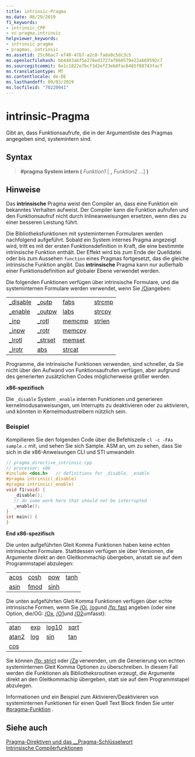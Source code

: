 ```yaml
---
title: intrinsic-Pragma
ms.date: 08/29/2019
f1_keywords:
- intrinsic_CPP
- vc-pragma.intrinsic
helpviewer_keywords:
- intrinsic pragma
- pragmas, intrinsic
ms.assetid: 25c86ac7-ef40-47b7-a2c0-fada9c5dc3c5
ms.openlocfilehash: bb4403abf5e278ed3727af660579e22ab69592c7
ms.sourcegitcommit: 6e1c1822e7bcf3d2ef23eb8fac6465f88743facf
ms.translationtype: MT
ms.contentlocale: de-DE
ms.lasthandoff: 09/03/2019
ms.locfileid: "70220941"
---
```

# <a name="intrinsic-pragma"></a>intrinsic-Pragma

Gibt an, dass Funktionsaufrufe, die in der Argumentliste des Pragmas angegeben sind, systemintern sind.

## <a name="syntax"></a>Syntax

> **#pragma System intern (** *Funktion1* [ **,** _Funktion2_ ...] **)**

## <a name="remarks"></a>Hinweise

Das **intrinsische** Pragma weist den Compiler an, dass eine Funktion ein bekanntes Verhalten aufweist. Der Compiler kann die Funktion aufrufen und den Funktionsaufruf nicht durch Inlineanweisungen ersetzen, wenn dies zu einer besseren Leistung führt.

Die Bibliotheksfunktionen mit systeminternen Formularen werden nachfolgend aufgeführt. Sobald ein System internes Pragma angezeigt wird, tritt es mit der ersten Funktionsdefinition in Kraft, die eine bestimmte intrinsische Funktion enthält. Der Effekt wird bis zum Ende der Quelldatei oder bis zum Aussehen `function` eines Pragmas fortgesetzt, das die gleiche intrinsische Funktion angibt. Das **intrinsische** Pragma kann nur außerhalb einer Funktionsdefinition auf globaler Ebene verwendet werden.

Die folgenden Funktionen verfügen über intrinsische Formulare, und die systeminternen Formulare werden verwendet, wenn Sie [/Oi](../build/reference/oi-generate-intrinsic-functions.md)angeben:

|||||
|-|-|-|-|
|[_disable](../intrinsics/disable.md)|[_outp](../c-runtime-library/outp-outpw-outpd.md)|[fabs](../c-runtime-library/reference/fabs-fabsf-fabsl.md)|[strcmp](../c-runtime-library/reference/strcmp-wcscmp-mbscmp.md)|
|[_enable](../intrinsics/enable.md)|[_outpw](../c-runtime-library/outp-outpw-outpd.md)|[labs](../c-runtime-library/reference/abs-labs-llabs-abs64.md)|[strcpy](../c-runtime-library/reference/strcpy-wcscpy-mbscpy.md)|
|[_inp](../c-runtime-library/inp-inpw-inpd.md)|[_rotl](../c-runtime-library/reference/rotl-rotl64-rotr-rotr64.md)|[memcmp](../c-runtime-library/reference/memcmp-wmemcmp.md)|[strlen](../c-runtime-library/reference/strlen-wcslen-mbslen-mbslen-l-mbstrlen-mbstrlen-l.md)|
|[_inpw](../c-runtime-library/inp-inpw-inpd.md)|[_rotr](../c-runtime-library/reference/rotl-rotl64-rotr-rotr64.md)|[memcpy](../c-runtime-library/reference/memcpy-wmemcpy.md)||
|[_lrotl](../c-runtime-library/reference/lrotl-lrotr.md)|[_strset](../c-runtime-library/reference/strset-strset-l-wcsset-wcsset-l-mbsset-mbsset-l.md)|[memset](../c-runtime-library/reference/memset-wmemset.md)||
|[_lrotr](../c-runtime-library/reference/lrotl-lrotr.md)|[abs](../c-runtime-library/reference/abs-labs-llabs-abs64.md)|[strcat](../c-runtime-library/reference/strcat-wcscat-mbscat.md)||

Programme, die intrinsische Funktionen verwenden, sind schneller, da Sie nicht über den Aufwand von Funktionsaufrufen verfügen, aber aufgrund des generierten zusätzlichen Codes möglicherweise größer werden.

**x86-spezifisch**

Die `_disable` System `_enable` internen Funktionen und generieren kernelmodusanweisungen, um Interrupts zu deaktivieren oder zu aktivieren, und könnten in Kernelmodustreibern nützlich sein.

### <a name="example"></a>Beispiel

Kompilieren Sie den folgenden Code über die Befehlszeile `cl -c -FAs sample.c` mit, und sehen Sie sich Sample. ASM an, um zu sehen, dass Sie sich in die x86-Anweisungen CLI und STI umwandeln

```cpp
// pragma_directive_intrinsic.cpp
// processor: x86
#include <dos.h>   // definitions for _disable, _enable
#pragma intrinsic(_disable)
#pragma intrinsic(_enable)
void f1(void) {
   _disable();
   // do some work here that should not be interrupted
   _enable();
}
int main() {
}
```

**End x86-spezifisch**

Die unten aufgeführten Gleit Komma Funktionen haben keine echten intrinsischen Formulare. Stattdessen verfügen sie über Versionen, die Argumente direkt an den Gleitkommachip übergeben, anstatt sie auf dem Programmstapel abzulegen:

|||||
|-|-|-|-|
|[acos](../c-runtime-library/reference/acos-acosf-acosl.md)|[cosh](../c-runtime-library/reference/cosh-coshf-coshl.md)|[pow](../c-runtime-library/reference/pow-powf-powl.md)|[tanh](../c-runtime-library/reference/tanh-tanhf-tanhl.md)|
|[asin](../c-runtime-library/reference/asin-asinf-asinl.md)|[fmod](../c-runtime-library/reference/fmod-fmodf.md)|[sinh](../c-runtime-library/reference/sinh-sinhf-sinhl.md)||

Die unten aufgeführten Gleit Komma Funktionen verfügen über echte intrinsische Formen, wenn Sie [/Oi](../build/reference/oi-generate-intrinsic-functions.md), [/og](../build/reference/og-global-optimizations.md)und [/fp: fast](../build/reference/fp-specify-floating-point-behavior.md) angeben (oder eine Option, die/OG: [/Ox](../build/reference/ox-full-optimization.md), [/O1](../build/reference/o1-o2-minimize-size-maximize-speed.md)und [/O2](../build/reference/o1-o2-minimize-size-maximize-speed.md)umfasst):

|||||
|-|-|-|-|
|[atan](../c-runtime-library/reference/atan-atanf-atanl-atan2-atan2f-atan2l.md)|[exp](../c-runtime-library/reference/exp-expf.md)|[log10](../c-runtime-library/reference/log-logf-log10-log10f.md)|[sqrt](../c-runtime-library/reference/sqrt-sqrtf-sqrtl.md)|
|[atan2](../c-runtime-library/reference/atan-atanf-atanl-atan2-atan2f-atan2l.md)|[log](../c-runtime-library/reference/log-logf-log10-log10f.md)|[sin](../c-runtime-library/reference/sin-sinf-sinl.md)|[tan](../c-runtime-library/reference/tan-tanf-tanl.md)|
|[cos](../c-runtime-library/reference/cos-cosf-cosl.md)||||

Sie können [/fp: strict](../build/reference/fp-specify-floating-point-behavior.md) oder [/Za](../build/reference/za-ze-disable-language-extensions.md) verwenden, um die Generierung von echten systeminternen Gleit Komma Optionen zu überschreiben. In diesem Fall werden die Funktionen als Bibliotheksroutinen erzeugt, die Argumente direkt an den Gleitkommachip übergeben, statt sie auf dem Programmstapel abzulegen.

Informationen und ein Beispiel zum Aktivieren/Deaktivieren von systeminternen Funktionen für einen Quell Text Block finden Sie unter [#pragma-Funktion](../preprocessor/function-c-cpp.md) .

## <a name="see-also"></a>Siehe auch

[Pragma-Direktiven und das __Pragma-Schlüsselwort](../preprocessor/pragma-directives-and-the-pragma-keyword.md)\
[Intrinsische Compilerfunktionen](../intrinsics/compiler-intrinsics.md)
